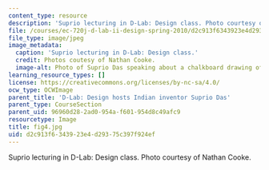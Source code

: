 ```yaml
---
content_type: resource
description: 'Suprio lecturing in D-Lab: Design class. Photo courtesy of Nathan Cooke.'
file: /courses/ec-720j-d-lab-ii-design-spring-2010/d2c913f6343923e4d29375c397f924ef_fig4.jpg
file_type: image/jpeg
image_metadata:
  caption: 'Suprio lecturing in D-Lab: Design class.'
  credit: Photos coutesy of Nathan Cooke.
  image-alt: Photo of Suprio Das speaking about a chalkboard drawing of bicycle drivetrain.
learning_resource_types: []
license: https://creativecommons.org/licenses/by-nc-sa/4.0/
ocw_type: OCWImage
parent_title: 'D-Lab: Design hosts Indian inventor Suprio Das'
parent_type: CourseSection
parent_uid: 96960d28-2ad0-954a-f601-954d8c49afc9
resourcetype: Image
title: fig4.jpg
uid: d2c913f6-3439-23e4-d293-75c397f924ef
---
```

Suprio lecturing in D-Lab: Design class. Photo courtesy of Nathan Cooke.